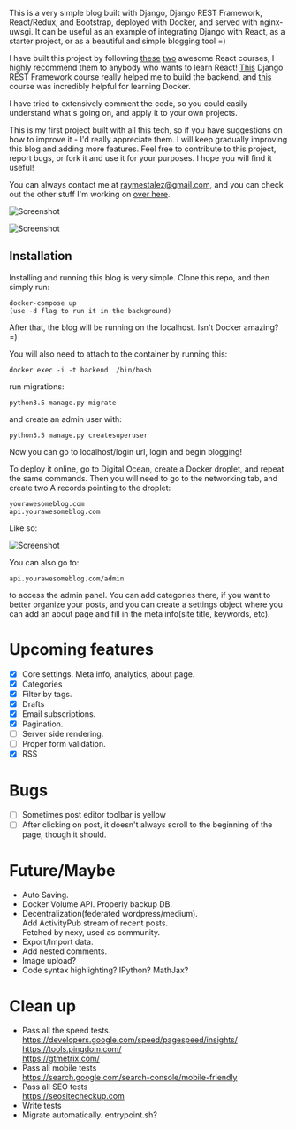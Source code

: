 This is a very simple blog built with Django, Django REST Framework, React/Redux, and Bootstrap, deployed with Docker, and served with nginx-uwsgi. It can be useful as an example of integrating Django with React, as a starter project, or as a beautiful and simple blogging tool =)

I have built this project by following [these](https://www.udemy.com/react-redux/)  [two](https://www.udemy.com/react-redux-tutorial/) awesome React courses, I highly recommend them to anybody who wants to learn React! [This](https://teamtreehouse.com/library/django-rest-framework)  Django REST Framework course really helped me to build the backend, and [this](https://www.udemy.com/docker-tutorial-for-devops-run-docker-containers/) course was incredibly helpful for learning Docker.

I have tried to extensively comment the code, so you could easily understand what's going on, and apply it to your own projects.

This is my first project built with all this tech, so if you have suggestions on how to improve it - I'd really appreciate them. I will keep gradually improving this blog and adding more features. Feel free to  contribute to this project, report bugs, or fork it and use it for your purposes. I hope you will find it useful!

You can always contact me at raymestalez@gmail.com, and you can check out the other stuff I'm working on [over here](http://rayalez.com).

<!-- 
You can check out the demo [here](). You can [login]() with username "admin" and password "1234" to try creating and editing posts(please be nice, don't post anything that might offend anybody).
 -->

![Screenshot](https://raw.githubusercontent.com/raymestalez/django-react-blog/master/assets/blog-screenshot-2.png)

![Screenshot](https://raw.githubusercontent.com/raymestalez/django-react-blog/master/assets/blog-screenshot-5.png)



## Installation

Installing and running this blog is very simple. Clone this repo, and then simply run:

	docker-compose up
	(use -d flag to run it in the background)

After that, the blog will be running on the localhost. Isn't Docker amazing? =)

You will also need to attach to the container by running this:

	docker exec -i -t backend  /bin/bash

run migrations:

	python3.5 manage.py migrate

and create an admin user with:

	python3.5 manage.py createsuperuser

Now you can go to localhost/login url, login and begin blogging!

To deploy it online, go to Digital Ocean, create a Docker droplet, and repeat the same commands. Then you will need to go to the networking tab, and create two A records pointing to the droplet:

	yourawesomeblog.com
	api.yourawesomeblog.com

Like so:

![Screenshot](https://raw.githubusercontent.com/raymestalez/django-react-blog/master/assets/dns-records.png)


You can also go to:

    api.yourawesomeblog.com/admin

to access the admin panel. You can add categories there, if you want to better organize your posts, and you can create a settings object where you can add an about page and fill in the meta info(site title, keywords, etc).

# Upcoming features
- [X] Core settings. Meta info, analytics, about page.
- [X] Categories
- [X] Filter by tags.
- [X] Drafts
- [X] Email subscriptions.
- [X] Pagination.
- [ ] Server side rendering.
- [ ] Proper form validation.
- [X] RSS

# Bugs
- [ ] Sometimes post editor toolbar is yellow
- [ ] After clicking on post, it doesn't always scroll to the beginning of the page, though it should.

# Future/Maybe
- Auto Saving.
- Docker Volume API. Properly backup DB.  
- Decentralization(federated wordpress/medium).  
  Add ActivityPub stream of recent posts.  
  Fetched by nexy, used as community.
- Export/Import data.  
- Add nested comments.
- Image upload?
- Code syntax highlighting? IPython? MathJax?

# Clean up
- Pass all the speed tests.  
  https://developers.google.com/speed/pagespeed/insights/  
  https://tools.pingdom.com/  
  https://gtmetrix.com/  
- Pass all mobile tests  
  https://search.google.com/search-console/mobile-friendly
- Pass all SEO tests  
  https://seositecheckup.com
- Write tests
- Migrate automatically. entrypoint.sh?



